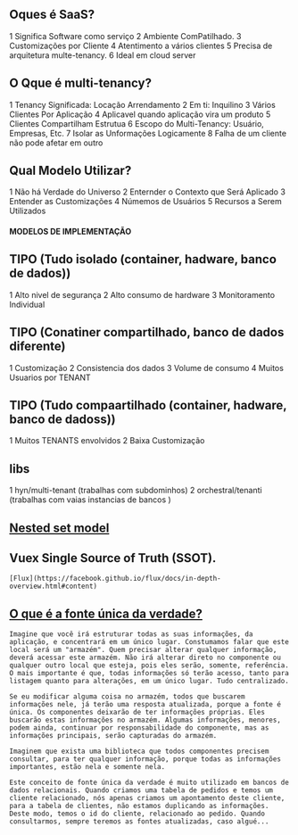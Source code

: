 ## Oques é SaaS?
1 Significa Software como serviço
2 Ambiente ComPatilhado.
3 Customizações por Cliente
4 Atentimento a vários clientes
5 Precisa de arquitetura multe-tenancy.
6 Ideal em cloud server

## O Qque é multi-tenancy?
1 Tenancy Significada: Locação Arrendamento
2 Em ti: Inquilino
3 Vários Clientes Por Aplicação
4 Aplicavel quando aplicação vira um produto
5 Clientes Compartilham Estrutua
6 Escopo do Multi-Tenancy: Usuário, Empresas, Etc.
7 Isolar as Unformações Logicamente
8 Falha de um cliente não pode afetar em outro

## Qual Modelo Utilizar?
1 Não há Verdade do Universo
2 Enternder o Contexto que Será Aplicado
3 Entender as Customizações
4 Númemos de Usuários
5 Recursos a Serem Utilizados

#### MODELOS DE IMPLEMENTAÇÃO

## TIPO (Tudo isolado (container, hadware, banco de dados))
1 Alto nivel de segurança
2 Alto consumo de hardware
3 Monitoramento Individual

## TIPO (Conatiner compartilhado, banco de dados diferente)
1 Customização
2 Consistencia dos dados
3 Volume de consumo
4 Muitos Usuarios por TENANT

## TIPO (Tudo compaartilhado (container, hadware, banco de dadoss))
1 Muitos TENANTS envolvidos
2 Baixa Customização 


## libs 
1 hyn/multi-tenant (trabalhas com subdominhos)
2 orchestral/tenanti (trabalhas com vaias instancias de bancos )

## [Nested set model](https://en.wikipedia.org/wiki/Nested_set_model)


## Vuex  Single Source of Truth (SSOT). 
```
[Flux](https://facebook.github.io/flux/docs/in-depth-overview.html#content) 
```
## [O que é a fonte única da verdade?](https://www.schoolofnet.com/curso-vue-20-com-vuex/2280)
```
Imagine que você irá estruturar todas as suas informações, da aplicação, e concentrará em um único lugar. Constumamos falar que este local será um "armazém". Quem precisar alterar qualquer informação, deverá acessar este armazém. Não irá alterar direto no componente ou qualquer outro local que esteja, pois eles serão, somente, referência. O mais importante é que, todas informações só terão acesso, tanto para listagem quanto para alterações, em um único lugar. Tudo centralizado.

Se eu modificar alguma coisa no armazém, todos que buscarem informações nele, já terão uma resposta atualizada, porque a fonte é única. Os componentes deixarão de ter informações próprias. Eles buscarão estas informações no armazém. Algumas informações, menores, podem ainda, continuar por responsabilidade do componente, mas as informações principais, serão capturadas do armazém.

Imaginem que exista uma biblioteca que todos componentes precisem consultar, para ter qualquer informação, porque todas as informações importantes, estão nela e somente nela.

Este conceito de fonte única da verdade é muito utilizado em bancos de dados relacionais. Quando criamos uma tabela de pedidos e temos um cliente relacionado, nós apenas criamos um apontamento deste cliente, para a tabela de clientes, não estamos duplicando as informações. Deste modo, temos o id do cliente, relacionado ao pedido. Quando consultarmos, sempre teremos as fontes atualizadas, caso algué...

```